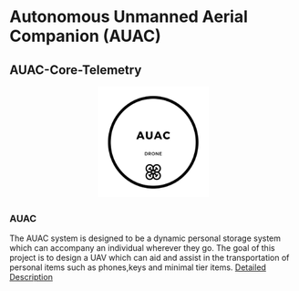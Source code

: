 # Autonomous Unmanned Aerial Companion (AUAC)
## AUAC-Core-Telemetry

<p align = "center">
<img src = "https://github.com/AUAC-Technologies/Snyder-Drone/blob/master/AUAC_assets/original/AUAC_LOGO.jpg" width = "195" height = "195"/>
</p>

### AUAC
The AUAC system is designed to be a dynamic personal storage system which can accompany an individual wherever they go. The goal of this project is to design a UAV which can aid and assist in the transportation of personal items such as phones,keys and minimal tier items. [Detailed Description](https://github.com/nyameaama/Autonomous-UAV/blob/master/docs/description.md)
